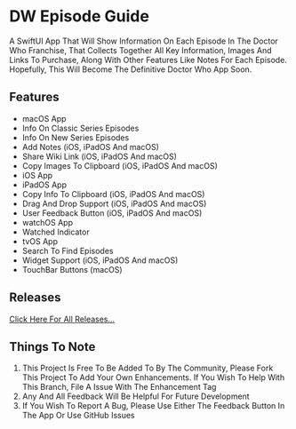 # DW Episode Guide

A SwiftUI App That Will Show Information On Each Episode In The Doctor Who Franchise, That Collects Together All Key Information, Images And Links To Purchase, Along With Other Features Like Notes For Each Episode. Hopefully, This Will Become The Definitive Doctor Who App Soon.

## **Features**

- macOS App
- Info On Classic Series Episodes
- Info On New Series Episodes
- Add Notes (iOS, iPadOS And macOS)
- Share Wiki Link (iOS, iPadOS And macOS)
- Copy Images To Clipboard (iOS, iPadOS And macOS)
- iOS App
- iPadOS App
- Copy Info To Clipboard (iOS, iPadOS And macOS)
- Drag And Drop Support (iOS, iPadOS And macOS)
- User Feedback Button (iOS, iPadOS And macOS)
- watchOS App
- Watched Indicator
- tvOS App
- Search To Find Episodes
- Widget Support (iOS, iPadOS And macOS)
- TouchBar Buttons (macOS)

## **Releases**

[Click Here For All Releases...](https://github.com/markydoodled/DW-Episode-Guide/releases)

## **Things To Note**

 1. This Project Is Free To Be Added To By The Community, Please Fork This Project To Add Your Own Enhancements. If You Wish To Help With This Branch, File A Issue With The Enhancement Tag
 2. Any And All Feedback Will Be Helpful For Future Development
 3. If You Wish To Report A Bug, Please Use Either The Feedback Button In The App Or Use GitHub Issues
